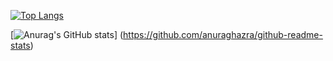[![Top Langs](https://github-readme-stats.vercel.app/api/top-langs/?username=YukiTennis0905&layout=compact
)](https://github.com/anuraghazra/github-readme-stats)

[![Anurag's GitHub stats](https://github-readme-stats.vercel.app/api?username=YukiTennis0905)]
(https://github.com/anuraghazra/github-readme-stats)

